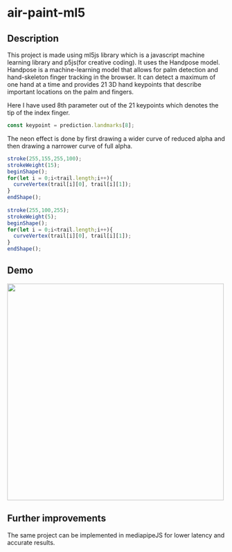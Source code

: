 # air-paint-ml5

## Description

This project is made using ml5js library which is a javascript machine learning library and p5js(for creative coding). It uses the Handpose model. Handpose is a machine-learning model that allows for palm detection and hand-skeleton finger tracking in the browser. It can detect a maximum of one hand at a time and provides 21 3D hand keypoints that describe important locations on the palm and fingers.

Here I have used 8th parameter out of the 21 keypoints which denotes the tip of the index finger.
```js
const keypoint = prediction.landmarks[8];
```


The neon effect is done by first drawing a wider curve of reduced alpha and then drawing a narrower curve of full alpha.
```js
stroke(255,155,255,100);
strokeWeight(15);
beginShape();
for(let i = 0;i<trail.length;i++){
  curveVertex(trail[i][0], trail[i][1]);
}
endShape();
  
stroke(255,100,255);
strokeWeight(5);
beginShape();
for(let i = 0;i<trail.length;i++){
  curveVertex(trail[i][0], trail[i][1]);
}
endShape();
```



## Demo
<img src="https://user-images.githubusercontent.com/34862954/203579247-e55019e8-fa2a-42d6-9e39-73d9d7115a1b.png" width="500" />

## Further improvements
The same project can be implemented in mediapipeJS for lower latency and accurate results.


